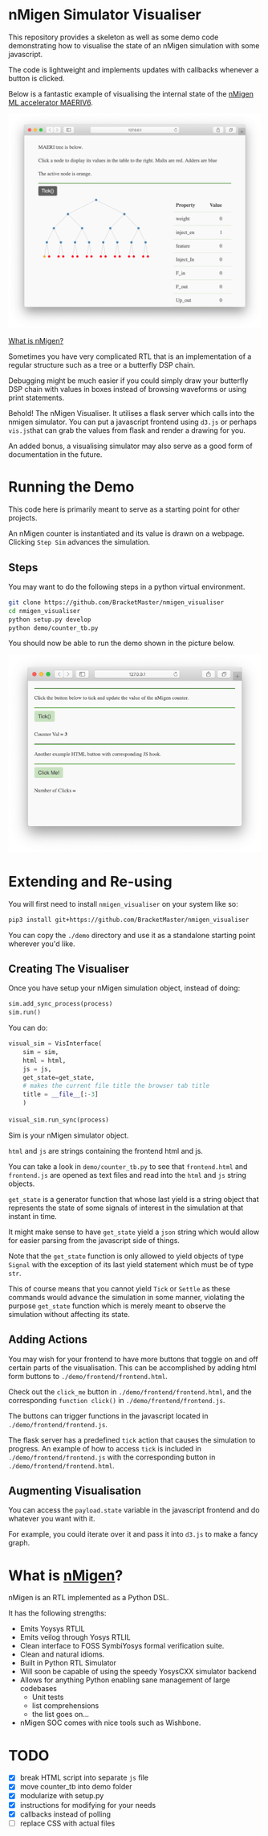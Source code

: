 # nMigen Simulator Visualiser

This repository provides a skeleton as well as some
demo code demonstrating how to visualise the state
of an nMigen simulation with some javascript.

The code is lightweight and implements updates with
callbacks whenever a button is clicked.

Below is a fantastic example of visualising
the internal state of the [nMigen ML accelerator
MAERIV6](https://github.com/BracketMaster/MAERIV6).

![](docs/maeri.png)

[What is nMigen?](#what-is-nmigen)

Sometimes you have very complicated RTL that is
an implementation of a regular structure such as
a tree or a butterfly DSP chain.

Debugging might be much easier if you could simply
draw your butterfly DSP chain with values in boxes
instead of browsing waveforms or using print statements.

Behold! The nMigen Visualiser. It utilises a flask
server which calls into the nmigen simulator.
You can put a javascript frontend using ``d3.js``
or perhaps ``vis.js``that can grab the values from
flask and render a drawing for you.

An added bonus, a visualising simulator may 
also serve as a good form of documentation
in the future.

# Running the Demo

This code here is primarily meant to serve as a starting 
point for other projects.

An nMigen counter is instantiated and its value is drawn
on a webpage. Clicking ``Step Sim`` advances the simulation.

## Steps

You may want to do the following steps in 
a python virtual environment.

```bash
git clone https://github.com/BracketMaster/nmigen_visualiser
cd nmigen_visualiser
python setup.py develop
python demo/counter_tb.py
```

You should now be able to run the demo 
shown in the picture below.

![](docs/visualiser_session.png)

# Extending and Re-using
You will first need to install ``nmigen_visualiser``
on your system like so:

```bash
pip3 install git+https://github.com/BracketMaster/nmigen_visualiser
```

You can copy the ``./demo`` directory and use it as
a standalone starting point wherever you'd like.

## Creating The Visualiser
Once you have setup your nMigen simulation object,
instead of doing:

```python
sim.add_sync_process(process)
sim.run()
```

You can do:

```python
visual_sim = VisInterface(
    sim = sim,
    html = html,
    js = js,
    get_state=get_state,
    # makes the current file title the browser tab title
    title = __file__[:-3]
    )

visual_sim.run_sync(process)
```

Sim is your nMigen simulator object.

``html`` and ``js`` are strings containing the frontend
html and js.

You can take a look in ``demo/counter_tb.py`` to see that
``frontend.html`` and ``frontend.js`` are opened as text files
and read into the ``html`` and ``js`` string objects.

``get_state`` is a generator function that whose last yield is a
string object that represents the state of some signals of interest
in the simulation at that instant in time.

It might make sense to have ``get_state`` yield a ``json`` 
string which would allow for easier parsing from the javascript
side of things.

Note that the ``get_state`` function is only allowed to yield
objects of type ``Signal`` with the exception of its last yield
statement which must be of type ``str``.

This of course means that you cannot yield ``Tick`` or ``Settle``
as these commands would advance the simulation in some manner,
violating the purpose ``get_state`` function which is merely
meant to observe the simulation without affecting its state.

## Adding Actions
You may wish for your frontend to have more buttons
that toggle on and off certain parts of the visualisation.
This can be accomplished by adding html form buttons
to ``./demo/frontend/frontend.html``.

Check out the ``click_me`` button in
``./demo/frontend/frontend.html``, and 
the corresponding ``function click()``
in ``./demo/frontend/frontend.js``.

The buttons can trigger functions in the javascript
located in ``./demo/frontend/frontend.js``.

The flask server has a predefined ``tick`` action that
causes the simulation to progress. An example of how to 
access ``tick`` is included in ``./demo/frontend/frontend.js``
with the corresponding button in ``./demo/frontend/frontend.html``.

## Augmenting Visualisation
You can access the ``payload.state`` variable in the
javascript frontend and do whatever you want with it.

For example, you could iterate over it and pass it
into ``d3.js`` to make a fancy graph.


# What is [nMigen](https://github.com/nmigen/nmigen)?
nMigen is an RTL implemented as a Python DSL.

It has the following strengths:

 - Emits Yoysys RTLIL
 - Emits veilog through Yosys RTLIL
 - Clean interface to FOSS SymbiYosys formal verification suite.
 - Clean and natural idioms.
 - Built in Python RTL Simulator
 - Will soon be capable of using the speedy YosysCXX simulator backend
 - Allows for anything Python enabling sane management of large codebases
   - Unit tests
   - list comprehensions
   - the list goes on...
 - nMigen SOC comes with nice tools such as Wishbone.

# TODO
 - [x] break HTML script into separate ``js`` file
 - [x] move counter_tb into demo folder
 - [x] modularize with setup.py
 - [x] instructions for modifying for your needs
 - [x] callbacks instead of polling
 - [ ] replace CSS with actual files